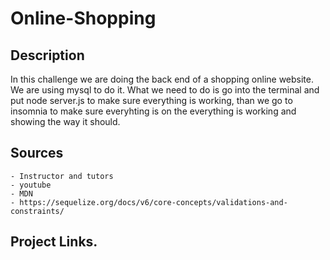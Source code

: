 # Online-Shopping

## Description

In this challenge we are doing the back end of a shopping online website. We are using mysql to do it. What we need to do is go into the terminal and put node server.js to make sure everything is working, than we go to insomnia to make sure everyhting is on the everything is working and showing the way it should.









## Sources 
    - Instructor and tutors
    - youtube
    - MDN
    - https://sequelize.org/docs/v6/core-concepts/validations-and-constraints/

## Project Links.
    